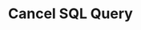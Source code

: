 ---
title: Cancel SQL Query
excerpt: Cancel a SQL query by execution_id.
api:
  file: bazel-binopenapiopenapiopenapiopenapi.swagger.json
  operationId: CancelSQLQuery
hidden: false
---